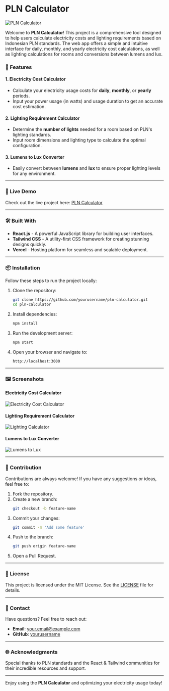 # PLN Calculator

![PLN Calculator](https://pln-calculator.vercel.app/favicon.ico)

Welcome to **PLN Calculator**! This project is a comprehensive tool designed to help users calculate electricity costs and lighting requirements based on Indonesian PLN standards. The web app offers a simple and intuitive interface for daily, monthly, and yearly electricity cost calculations, as well as lighting calculations for rooms and conversions between lumens and lux.

### 🌟 Features

#### 1. **Electricity Cost Calculator**
- Calculate your electricity usage costs for **daily**, **monthly**, or **yearly** periods.
- Input your power usage (in watts) and usage duration to get an accurate cost estimation.

#### 2. **Lighting Requirement Calculator**
- Determine the **number of lights** needed for a room based on PLN's lighting standards.
- Input room dimensions and lighting type to calculate the optimal configuration.

#### 3. **Lumens to Lux Converter**
- Easily convert between **lumens** and **lux** to ensure proper lighting levels for any environment.

---

### 🚀 Live Demo
Check out the live project here: [PLN Calculator](https://pln-calculator.vercel.app/)

---

### 🛠️ Built With

- **React.js** - A powerful JavaScript library for building user interfaces.
- **Tailwind CSS** - A utility-first CSS framework for creating stunning designs quickly.
- **Vercel** - Hosting platform for seamless and scalable deployment.

---

### 📦 Installation

Follow these steps to run the project locally:

1. Clone the repository:
   ```bash
   git clone https://github.com/yourusername/pln-calculator.git
   cd pln-calculator
   ```

2. Install dependencies:
   ```bash
   npm install
   ```

3. Run the development server:
   ```bash
   npm start
   ```

4. Open your browser and navigate to:
   ```
   http://localhost:3000
   ```

---

### 🖼️ Screenshots

#### Electricity Cost Calculator
![Electricity Cost Calculator](https://via.placeholder.com/800x400?text=Electricity+Cost+Calculator)

#### Lighting Requirement Calculator
![Lighting Calculator](https://via.placeholder.com/800x400?text=Lighting+Requirement+Calculator)

#### Lumens to Lux Converter
![Lumens to Lux](https://via.placeholder.com/800x400?text=Lumens+to+Lux+Converter)

---

### 🤝 Contribution

Contributions are always welcome! If you have any suggestions or ideas, feel free to:

1. Fork the repository.
2. Create a new branch:
   ```bash
   git checkout -b feature-name
   ```
3. Commit your changes:
   ```bash
   git commit -m 'Add some feature'
   ```
4. Push to the branch:
   ```bash
   git push origin feature-name
   ```
5. Open a Pull Request.

---

### 📜 License

This project is licensed under the MIT License. See the [LICENSE](LICENSE) file for details.

---

### 📧 Contact

Have questions? Feel free to reach out:

- **Email**: your.email@example.com
- **GitHub**: [yourusername](https://github.com/yourusername)

---

### 🌐 Acknowledgments

Special thanks to PLN standards and the React & Tailwind communities for their incredible resources and support.

---

Enjoy using the **PLN Calculator** and optimizing your electricity usage today!
